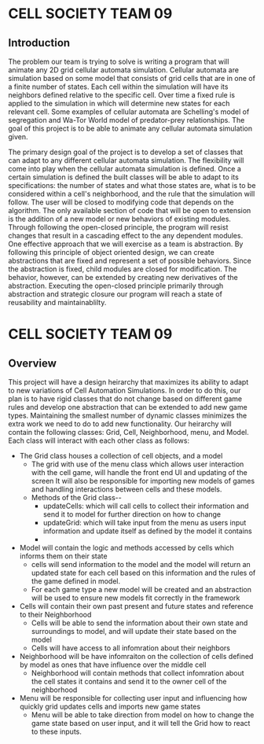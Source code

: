 CELL SOCIETY TEAM 09
===================

## Introduction
The problem our team is trying to solve is writing a program that will animate any 2D grid cellular automata simulation. Cellular automata are simulation based on some model that consists of grid cells that are in one of a finite number of states. Each cell within the simulation will have its neighbors defined relative to the specific cell. Over time a fixed rule is applied to the simulation in which will determine new states for each relevant cell. Some examples of cellular automata are Schelling's model of segregation and Wa-Tor World model of predator-prey relationships. The goal of this project is to be able to animate any cellular automata simulation given. 

The primary design goal of the project is to develop a set of classes that can adapt to any different cellular automata simulation. The flexibility will come into play when the cellular automata simulation is defined. Once a certain simulation is defined the built classes will be able to adapt to its specifications: the number of states and what those states are, what is to be considered within a cell's neighborhood, and the rule that the simulation will follow. The user will be closed to modifying code that depends on the algorithm. The only available section of code that will be open to extension is the addition of a new model or new behaviors of existing modules. Through following the open-closed principle, the program will resist changes that result in a cascading effect to the any dependent modules. One effective approach that we will exercise as a team is abstraction. By following this principle of object oriented design, we can create abstractions that are fixed and represent a set of possible behaviors. Since the abstraction is fixed, child modules are closed for modification. The behavior, however, can be extended by creating new derivatives of the abstraction. Executing the open-closed principle primarily through abstraction and strategic closure our program will reach a state of reusability and maintainablilty. 

CELL SOCIETY TEAM 09 
====================
## Overview
This project will have a design heirarchy that maximizes its ability to adapt to new variations of Cell Automation Simulations. In order to do this, our plan is to have rigid classes that do not change based on different game rules and develop one abstraction that can be extended to add new game types. Maintaining the smallest number of dynamic classes minimizes the extra work we need to do to add new functionality. Our heirarchy will contain the following classes: Grid, Cell, Neighborhood, menu, and Model. Each class will interact with each other class as follows:

+ The Grid class houses a collection of cell objects, and a model
    + The grid with use of the menu class which allows user interaction with the        cell game, will handle the front end UI and updating of the screen It will also 
    be responsible for importing new models of games and handling interactions          between cells and these models. 
    + Methods of the Grid class--
        +  updateCells: which will call cells to collect their information and send it to
        model for further direction on how to change
        +   updateGrid: which will take input from the menu as users input information and update itself as defined by the model it contains
        +   
+ Model will contain the logic and methods accessed by cells which informs them on    their state
    + cells will send information to the model and the model will return an updated state for each cell based on this information and the rules of the game defined in model. 
    + For each game type a new model will be created and an abstraction will be used to ensure new models fit correctly in the framework 
+ Cells will contain their own past present and future states and reference to their Neighborhood 
    + Cells will be able to send the information about their own state and surroundings to model, and will update their state based on the model
    + Cells will have access to all infomration about their neighbors
+ Neighborhood will be have infomraiton on the collection of cells defined by model as ones that have influence over the middle cell 
    + Neighborhood will contain methods that collect infomration about the cell states it contains and send it to the owner cell of the neighborhood 
+ Menu will be responsible for collecting user input and influencing how quickly grid updates cells and imports new game states 
    + Menu will be able to take direction from model on how to change the game state based on user input, and it will tell the Grid how to react to these inputs. 

